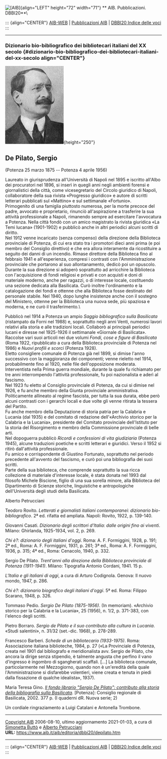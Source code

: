 ![\[AIB\]](/aib/wi/aibv72.gif){align="LEFT" height="72" width="71"}
** AIB. Pubblicazioni. DBBI20**\

::: {align="CENTER"}
[AIB-WEB](/) \| [Pubblicazioni AIB](/pubblicazioni/) \| [DBBI20 Indice
delle voci](dbbi20.htm)
:::

------------------------------------------------------------------------

### Dizionario bio-bibliografico dei bibliotecari italiani del XX secolo {#dizionario-bio-bibliografico-dei-bibliotecari-italiani-del-xx-secolo align="CENTER"}

![\[Ritratto\]](depilato.jpg){height="250"}

## De Pilato, Sergio

(Potenza 25 marzo 1875 -- Potenza 4 aprile 1956)

Laureato in giurisprudenza all\'Università di Napoli nel 1895 e iscritto
all\'Albo dei procuratori nel 1896, si inserì in quegli anni negli
ambienti forensi e giornalistici della città, come vicesegretario del
Circolo giuridico di Napoli, collaboratore della sua rivista «Progresso
giuridico» e autore di scritti letterari pubblicati sul «Mattino» e sul
settimanale «Fortunio».\
Primogenito di una famiglia piuttosto numerosa, per la morte precoce del
padre, avvocato e proprietario, rinunciò all\'aspirazione a trasferire
la sua attività professionale a Napoli, rimanendo sempre ad esercitare
l\'avvocatura a Potenza. Nella città fondò con un amico magistrato la
rivista giuridica «La Temi lucana» (1901-1902) e pubblicò anche in altri
periodici alcuni scritti di diritto.\
Nel 1912 venne incaricato (senza compenso) della direzione della
Biblioteca provinciale di Potenza, di cui era stato tra i promotori
dieci anni prima (e poi membro del Consiglio direttivo) e che era allora
interamente da ricostituire a seguito dei danni di un incendio. Rimase
direttore della Biblioteca fino al febbraio 1941 e all\'esperienza,
compresi i contrasti con l\'Amministrazione provinciale che portarono al
suo allontanamento, dedicò poi un opuscolo. Durante la sua direzione si
adoperò soprattutto ad arricchire la Biblioteca con l\'acquisizione di
fondi religiosi e privati e con acquisti e doni di materiale moderno,
anche per ragazzi, o di interesse locale, costituendo una sezione
dedicata alla Basilicata. Curò inoltre l\'ordinamento e la catalogazione
dei fondi e ottenne che alla Biblioteca fosse destinato del personale
stabile. Nel 1940, dopo lunghe insistenze anche con il sostegno del
Ministero, ottenne per la Biblioteca una nuova sede, più spaziosa e
moderna, e ne curò il trasferimento.\

Pubblicò nel 1914 a Potenza un ampio *Saggio bibliografico sulla
Basilicata* (ristampato da Forni nel 1988) e, soprattutto negli anni
Venti, numerosi lavori relativi alla storia e alle tradizioni locali.
Collaborò ai principali periodici lucani e diresse nel 1925-1926 il
settimanale «Giornale di Basilicata». Raccolse vari suoi articoli nei
due volumi *Fondi, cose e figure di Basilicata* (Roma 1922, ripubblicato
a cura della Biblioteca provinciale di Potenza nel 1986) e *Nuovi
profili e scorci* (Potenza 1928).\
Eletto consigliere comunale di Potenza già nel 1899, si dimise l\'anno
successivo con la maggioranza dei componenti; venne rieletto nel 1914,
probabilmente fino al 1920, nelle file dell\'opposizione moderata.\
Interventista nella Prima guerra mondiale, durante la quale fu
richiamato per tre anni interrompendo l\'attività professionale, fu poi
nazionalista e aderì al fascismo.\
Nel 1923 fu eletto al Consiglio provinciale di Potenza, da cui si dimise
nel 1926, e fu anche membro della Giunta provinciale amministrativa.
Politicamente allineato al regime fascista, per tutta la sua durata,
ebbe però alcuni contrasti con i gerarchi locali e due volte gli venne
ritirata la tessera del Partito.\
Fu anche membro della Deputazione di storia patria per la Calabria e
Lucania (dal 1935) e del comitato di redazione dell\'«Archivio storico
per la Calabria e la Lucania», presidente del Comitato provinciale
dell\'Istituto per la storia del Risorgimento e membro della Commissione
provinciale di belle arti.\
Nel dopoguerra pubblicò *Ricordi e confessioni di vita giudiziaria*
(Potenza 1945), alcune traduzioni poetiche e scritti letterari e
giuridici. Verso il 1952 si ritirò dall\'attività professionale.\
Fu amico e corrispondente di Giustino Fortunato, soprattutto nel periodo
precedente all\'avvento del fascismo, e curò poi una bibliografia dei
suoi scritti.\
Parte della sua biblioteca, che comprende soprattutto la sua ricca
collezione di materiale d\'interesse locale, è stata donata nel 1993 dal
filosofo Michele Biscione, figlio di una sua sorella minore, alla
Biblioteca del Dipartimento di Scienze storiche, linguistiche e
antropologiche dell\'Università degli studi della Basilicata.

Alberto Petrucciani

Teodoro Rovito. *Letterati e giornalisti italiani contemporanei:
dizionario bio-bibliografico*. 2ª ed. rifatta ed ampliata. Napoli:
Rovito, 1922, p. 139-140.

Giovanni Casati. *Dizionario degli scrittori d\'Italia: dalle origini
fino ai viventi*. Milano: Ghirlanda, 1925-1934, vol. 2, p. 269.

*Chi è?: dizionario degli italiani d\'oggi*. Roma: A. F. Formiggini,
1928, p. 191; 2ª ed., Roma: A. F. Formiggini, 1931, p. 261; 3ª ed.,
Roma: A. F. Formiggini, 1936, p. 315; 4ª ed., Roma: Cenacolo, 1940, p.
332.

Sergio De Pilato. *Trent\'anni alla direzione della Biblioteca
provinciale di Potenza (1911-1941)*. Milano: Tipografia Antonio Cordani,
1941. 15 p.

*L\'Italia e gli italiani di oggi*, a cura di Arturo Codignola. Genova:
Il nuovo mondo, 1947, p. 286.

*Chi è?: dizionario biografico degli italiani d\'oggi*. 5ª ed. Roma:
Filippo Scarano, 1948, p. 326.

Tommaso Pedio. *Sergio De Pilato (1875-1956)*. (In memoriam). «Archivio
storico per la Calabria e la Lucania», 25 (1956), n. 1/2, p. 371-383,
con l\'elenco degli scritti.

Pietro Borraro. *Sergio de Pilato e il suo contributo alla cultura in
Lucania*. «Studi salentini», n. 31/32 (set.-dic. 1968), p. 278-289.

Francesco Barberi. *Schede di un bibliotecario (1933-1975)*. Roma:
Associazione italiana biblioteche, 1984, p. 27 («La Provinciale di
Potenza, creata nel 1901 dal bibliografo e meridionalista avv. Sergio de
Pilato, che ancora la dirige senza stipendio, è talmente angusta che
perfino il vano d\'ingresso è ingombro di sgangherati scaffali. \[\...\]
La biblioteca comunale, particolarmente nel Mezzogiorno, quando non è
un\'eredità della quale l\'Amministrazione si disfarebbe volentieri,
viene creata e tenuta in piedi dalla fissazione di qualche idealista»,
1937).

Maria Teresa Gino. *[Il fondo librario \"Sergio De Pilato\": contributo
alla storia della bibliografia sulla
Basilicata](http://www.consiglio.basilicata.it/consiglionew/files/docs/10/15/30/DOCUMENT_FILE_101530.pdf)*.
\[Potenza\]: Consiglio regionale di Basilicata, 2002. 377 p. (I quaderni
dR. Nuova serie; 2)

Un cordiale ringraziamento a Luigi Catalani e Antonella Trombone.

------------------------------------------------------------------------

[Copyright AIB](/su-questo-sito/dichiarazione-di-copyright-aib-web/)
2006-08-10, ultimo aggiornamento 2021-01-03, a cura di [Simonetta
Buttò](/aib/redazione3.htm) e [Alberto
Petrucciani](/su-questo-sito/redazione-aib-web/)\
**URL:** https://www.aib.it/aib/editoria/dbbi20/depilato.htm

------------------------------------------------------------------------

::: {align="CENTER"}
[AIB-WEB](/) \| [Pubblicazioni AIB](/pubblicazioni/) \| [DBBI20 Indice
delle voci](dbbi20.htm)
:::
